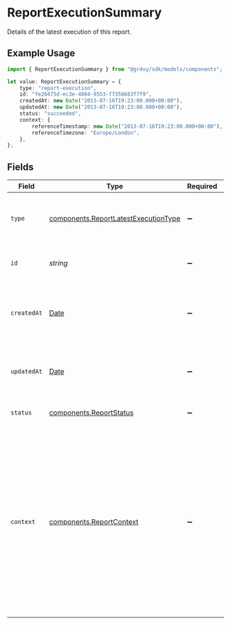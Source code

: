 # ReportExecutionSummary

Details of the latest execution of this report.

## Example Usage

```typescript
import { ReportExecutionSummary } from "@gr4vy/sdk/models/components";

let value: ReportExecutionSummary = {
    type: "report-execution",
    id: "fe26475d-ec3e-4884-9553-f7356683f7f9",
    createdAt: new Date("2013-07-16T19:23:00.000+00:00"),
    updatedAt: new Date("2013-07-16T19:23:00.000+00:00"),
    status: "succeeded",
    context: {
        referenceTimestamp: new Date("2013-07-16T19:23:00.000+00:00"),
        referenceTimezone: "Europe/London",
    },
};
```

## Fields

| Field                                                                                                                                                                                                                                                  | Type                                                                                                                                                                                                                                                   | Required                                                                                                                                                                                                                                               | Description                                                                                                                                                                                                                                            | Example                                                                                                                                                                                                                                                |
| ------------------------------------------------------------------------------------------------------------------------------------------------------------------------------------------------------------------------------------------------------ | ------------------------------------------------------------------------------------------------------------------------------------------------------------------------------------------------------------------------------------------------------ | ------------------------------------------------------------------------------------------------------------------------------------------------------------------------------------------------------------------------------------------------------ | ------------------------------------------------------------------------------------------------------------------------------------------------------------------------------------------------------------------------------------------------------ | ------------------------------------------------------------------------------------------------------------------------------------------------------------------------------------------------------------------------------------------------------ |
| `type`                                                                                                                                                                                                                                                 | [components.ReportLatestExecutionType](../../models/components/reportlatestexecutiontype.md)                                                                                                                                                           | :heavy_minus_sign:                                                                                                                                                                                                                                     | The type of this resource. Is always `report-execution`.                                                                                                                                                                                               | report-execution                                                                                                                                                                                                                                       |
| `id`                                                                                                                                                                                                                                                   | *string*                                                                                                                                                                                                                                               | :heavy_minus_sign:                                                                                                                                                                                                                                     | The unique identifier for this report execution.                                                                                                                                                                                                       | fe26475d-ec3e-4884-9553-f7356683f7f9                                                                                                                                                                                                                   |
| `createdAt`                                                                                                                                                                                                                                            | [Date](https://developer.mozilla.org/en-US/docs/Web/JavaScript/Reference/Global_Objects/Date)                                                                                                                                                          | :heavy_minus_sign:                                                                                                                                                                                                                                     | The date and time this report execution was created in our system.                                                                                                                                                                                     | 2013-07-16T19:23:00.000+00:00                                                                                                                                                                                                                          |
| `updatedAt`                                                                                                                                                                                                                                            | [Date](https://developer.mozilla.org/en-US/docs/Web/JavaScript/Reference/Global_Objects/Date)                                                                                                                                                          | :heavy_minus_sign:                                                                                                                                                                                                                                     | The date and time this report execution was last updated.                                                                                                                                                                                              | 2013-07-16T19:23:00.000+00:00                                                                                                                                                                                                                          |
| `status`                                                                                                                                                                                                                                               | [components.ReportStatus](../../models/components/reportstatus.md)                                                                                                                                                                                     | :heavy_minus_sign:                                                                                                                                                                                                                                     | The status of this report execution.                                                                                                                                                                                                                   | succeeded                                                                                                                                                                                                                                              |
| `context`                                                                                                                                                                                                                                              | [components.ReportContext](../../models/components/reportcontext.md)                                                                                                                                                                                   | :heavy_minus_sign:                                                                                                                                                                                                                                     | Contains the context values used to compute the value of date-time<br/>placeholders such as `month_start` and `month_end` if present in<br/>the report's specification. Date-time placeholders are dynamic<br/>timestamps that change with every report execution. |                                                                                                                                                                                                                                                        |